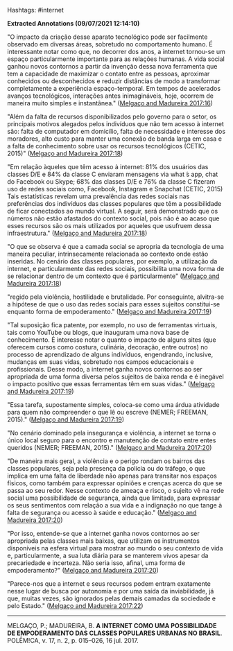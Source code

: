 Hashtags: #internet

**Extracted Annotations (09/07/2021 12:14:10)**

"O impacto da criação desse aparato tecnológico pode ser facilmente observado em diversas áreas, sobretudo no comportamento humano. É interessante notar como que, no decorrer dos anos, a internet tornou-se um espaço particularmente importante para as relações humanas. A vida social ganhou novos contornos a partir da invenção dessa nova ferramenta que tem a capacidade de maximizar o contato entre as pessoas, aproximar conhecidos ou desconhecidos e reduzir distâncias de modo a transformar completamente a experiência espaço-temporal. Em tempos de acelerados avanços tecnológicos, interações antes inimagináveis, hoje, ocorrem de maneira muito simples e instantânea." ([Melgaço and Madureira 2017:16](zotero://open-pdf/library/items/SZV7DHPV?page=2))

"Além da falta de recursos disponibilizados pelo governo para o setor, os principais motivos alegados pelos indivíduos que não tem acesso à internet são: falta de computador em domicílio, falta de necessidade e interesse dos moradores, alto custo para manter uma conexão de banda larga em casa e a falta de conhecimento sobre usar os recursos tecnológicos (CETIC, 2015)" ([Melgaço and Madureira 2017:18](zotero://open-pdf/library/items/SZV7DHPV?page=4))

"Em relação àqueles que têm acesso à internet: 81% dos usuários das classes D/E e 84% da classe C enviaram mensagens via what ́s app, chat do Facebook ou Skype; 68% das classes D/E e 76% da classe C fizeram uso de redes sociais como, Facebook, Instagram e Snapchat (CETIC, 2015) Tais estatísticas revelam uma prevalência das redes sociais nas preferências dos indivíduos das classes populares que têm a possibilidade de ficar conectados ao mundo virtual. A seguir, será demonstrado que os números não estão afastados do contexto social, pois não é ao acaso que esses recursos são os mais utilizados por aqueles que usufruem dessa infraestrutura." ([Melgaço and Madureira 2017:18](zotero://open-pdf/library/items/SZV7DHPV?page=4))

"O que se observa é que a camada social se apropria da tecnologia de uma maneira peculiar, intrinsecamente relacionada ao contexto onde estão inseridas. No cenário das classes populares, por exemplo, a utilização da internet, e particularmente das redes sociais, possibilita uma nova forma de se relacionar dentro de um contexto que é particularmente" ([Melgaço and Madureira 2017:18](zotero://open-pdf/library/items/SZV7DHPV?page=4))

"regido pela violência, hostilidade e brutalidade. Por conseguinte, alvitra-se a hipótese de que o uso das redes sociais para esses sujeitos constitui-se enquanto forma de empoderamento." ([Melgaço and Madureira 2017:19](zotero://open-pdf/library/items/SZV7DHPV?page=5))

"Tal suposição fica patente, por exemplo, no uso de ferramentas virtuais, tais como YouTube ou blogs, que inauguram uma nova base de conhecimento. É interesse notar o quanto o impacto de alguns sites (que oferecem cursos como costura, culinária, decoração, entre outros) no processo de aprendizado de alguns indivíduos, engendrando, inclusive, mudanças em suas vidas, sobretudo nos campos educacionais e profissionais. Desse modo, a internet ganha novos contornos ao ser apropriada de uma forma diversa pelos sujeitos de baixa renda e é inegável o impacto positivo que essas ferramentas têm em suas vidas." ([Melgaço and Madureira 2017:19](zotero://open-pdf/library/items/SZV7DHPV?page=5))

"Essa tarefa, supostamente simples, coloca-se como uma árdua atividade para quem não compreender o que lê ou escreve (NEMER; FREEMAN, 2015)." ([Melgaço and Madureira 2017:19](zotero://open-pdf/library/items/SZV7DHPV?page=5))

"No cenário dominado pela insegurança e violência, a internet se torna o único local seguro para o encontro e manutenção de contato entre entes queridos (NEMER; FREEMAN, 2015)." ([Melgaço and Madureira 2017:20](zotero://open-pdf/library/items/SZV7DHPV?page=6))

"De maneira mais geral, a violência e o perigo rondam os bairros das classes populares, seja pela presença da polícia ou do tráfego, o que implica em uma falta de liberdade não apenas para transitar nos espaços físicos, como também para expressar opiniões e crenças acerca do que se passa ao seu redor. Nesse contexto de ameaça e risco, o sujeito vê na rede social uma possibilidade de segurança, ainda que limitada, para expressar os seus sentimentos com relação a sua vida e a indignação no que tange à falta de segurança ou acesso à saúde e educação." ([Melgaço and Madureira 2017:20](zotero://open-pdf/library/items/SZV7DHPV?page=6))

"Por isso, entende-se que a internet ganha novos contornos ao ser apropriada pelas classes mais baixas, que utilizam os instrumentos disponíveis na esfera virtual para mostrar ao mundo o seu contexto de vida e, particularmente, a sua luta diária para se manterem vivos apesar da precariedade e incerteza. Não seria isso, afinal, uma forma de empoderamento?" ([Melgaço and Madureira 2017:20](zotero://open-pdf/library/items/SZV7DHPV?page=6))

"Parece-nos que a internet e seus recursos podem entram exatamente nesse lugar de busca por autonomia e por uma saída da inviabilidade, já que, muitas vezes, são ignorados pelas demais camadas da sociedade e pelo Estado." ([Melgaço and Madureira 2017:22](zotero://open-pdf/library/items/SZV7DHPV?page=8))

---
MELGAÇO, P.; MADUREIRA, B. **A INTERNET COMO UMA POSSIBILIDADE DE EMPODERAMENTO DAS CLASSES POPULARES URBANAS NO BRASIL**. POLÊM!CA, v. 17, n. 2, p. 015–026, 16 jul. 2017.